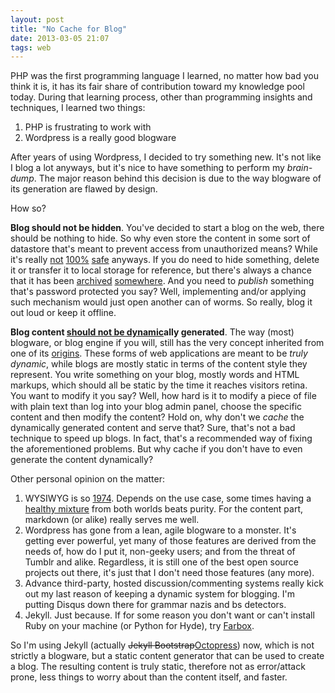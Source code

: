 ```yaml
---
layout: post
title: "No Cache for Blog"
date: 2013-03-05 21:07
tags: web
---
```

PHP was the first programming language I learned, no matter how bad you think it is, it has its fair share of contribution toward my knowledge pool today. During that learning process, other than programming insights and techniques, I learned two things:

1. PHP is frustrating to work with
2. Wordpress is a really good blogware

After years of using Wordpress, I decided to try something new. It's not like I blog a lot anyways, but it's nice to have something to perform my *brain-dump*. The major reason behind this decision is due to the way blogware of its generation are flawed by design.

How so?
<!-- more -->
__Blog should not be hidden__. You've decided to start a blog on the web, there should be nothing to hide. So why even store the content in some sort of datastore that's meant to prevent access from unauthorized means? While it's really [not](https://en.wikipedia.org/wiki/Cross-site_scripting) [100%](https://en.wikipedia.org/wiki/SQL_injection) [safe](https://en.wikipedia.org/wiki/Cross-site_request_forgery) anyways. If you do need to hide something, delete it or transfer it to local storage for reference, but there's always a chance that it has been [archived](https://en.wikipedia.org/wiki/Web_archiving) [somewhere](https://archive.org/web/web.php). And you need to *publish* something that's password protected you say? Well, implementing and/or applying such mechanism would just open another can of worms. So really, blog it out loud or keep it offline.

__Blog content [should not be dynamic][1]ally generated__. The way (most) blogware, or blog engine if you will, still has the very concept inherited from one of its [origins](https://en.wikipedia.org/wiki/Bulletin_Board_System). These forms of web applications are meant to be *truly dynamic*, while blogs are mostly static in terms of the content style they represent. You write something on your blog, mostly words and HTML markups, which should all be static by the time it reaches visitors retina. You want to modify it you say? Well, how hard is it to modify a piece of file with plain text than log into your blog admin panel, choose the specific content and then modify the content? Hold on, why don't we *cache* the dynamically generated content and serve that? Sure, that's not a bad technique to speed up blogs. In fact, that's a recommended way of fixing the aforementioned problems. But why cache if you don't have to even generate the content dynamically?

Other personal opinion on the matter:

1. WYSIWYG is so [1974](https://en.wikipedia.org/wiki/WYSIWYG#Historical_notes). Depends on the use case, some times having a [healthy mixture](https://www.sublimetext.com/) from both worlds beats purity. For the content part, markdown (or alike) really serves me well.
2. Wordpress has gone from a lean, agile blogware to a monster. It's getting ever powerful, yet many of those features are derived from the needs of, how do I put it, non-geeky users; and from the threat of Tumblr and alike. Regardless, it is still one of the best open source projects out there, it's just that I don't need those features (any more).
3. Advance third-party, hosted discussion/commenting systems really kick out my last reason of keeping a dynamic system for blogging. I'm putting Disqus down there for grammar nazis and bs detectors.
4. Jekyll. Just because. If for some reason you don't want or can't install Ruby on your machine (or Python for Hyde), try [Farbox](https://www.farbox.com/).

So I'm using Jekyll (actually <del>Jekyll Bootstrap</del>[Octopress](https://octopress.org/)) now, which is not strictly a blogware, but a static content generator that can be used to create a blog. The resulting content is truly static, therefore not as error/attack prone, less things to worry about than the content itself, and faster.

[1]: https://mkaito.github.com/2010/why-jekyll.html
